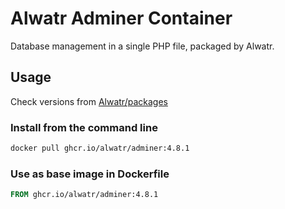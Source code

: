 # Alwatr Adminer Container

Database management in a single PHP file, packaged by Alwatr.

## Usage

Check versions from [Alwatr/packages](https://github.com/Alwatr/containers/pkgs/container/adminer)

### Install from the command line

```bash
docker pull ghcr.io/alwatr/adminer:4.8.1
```

### Use as base image in Dockerfile

```dockerfile
FROM ghcr.io/alwatr/adminer:4.8.1
```
